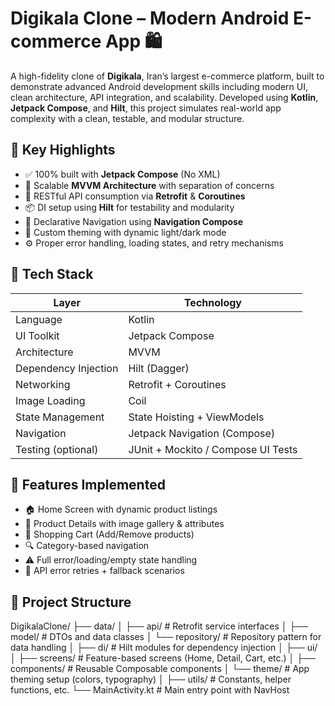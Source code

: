 # Digikala Clone – Modern Android E-commerce App 🛍️

A high-fidelity clone of **Digikala**, Iran’s largest e-commerce platform, built to demonstrate advanced Android development skills including modern UI, clean architecture, API integration, and scalability. Developed using **Kotlin**, **Jetpack Compose**, and **Hilt**, this project simulates real-world app complexity with a clean, testable, and modular structure.

## 🌟 Key Highlights

- ✅ 100% built with **Jetpack Compose** (No XML)
- 🧱 Scalable **MVVM Architecture** with separation of concerns
- 🔌 RESTful API consumption via **Retrofit** & **Coroutines**
- 📦 DI setup using **Hilt** for testability and modularity
- 🧭 Declarative Navigation using **Navigation Compose**
- 🌈 Custom theming with dynamic light/dark mode
- ⚙️ Proper error handling, loading states, and retry mechanisms

## 🔧 Tech Stack

| Layer | Technology |
|-------|------------|
| Language | Kotlin |
| UI Toolkit | Jetpack Compose |
| Architecture | MVVM |
| Dependency Injection | Hilt (Dagger) |
| Networking | Retrofit + Coroutines |
| Image Loading | Coil |
| State Management | State Hoisting + ViewModels |
| Navigation | Jetpack Navigation (Compose) |
| Testing (optional) | JUnit + Mockito / Compose UI Tests |

## 📱 Features Implemented

- 🏠 Home Screen with dynamic product listings
- 📄 Product Details with image gallery & attributes
- 🛒 Shopping Cart (Add/Remove products)
- 🔍 Category-based navigation
- ⚠️ Full error/loading/empty state handling
- 🔄 API error retries + fallback scenarios

## 📁 Project Structure
DigikalaClone/
├── data/
│ ├── api/ # Retrofit service interfaces
│ ├── model/ # DTOs and data classes
│ └── repository/ # Repository pattern for data handling
│
├── di/ # Hilt modules for dependency injection
│
├── ui/
│ ├── screens/ # Feature-based screens (Home, Detail, Cart, etc.)
│ ├── components/ # Reusable Composable components
│ └── theme/ # App theming setup (colors, typography)
│
├── utils/ # Constants, helper functions, etc.
 └── MainActivity.kt # Main entry point with NavHost
